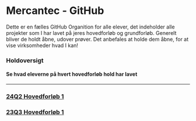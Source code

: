 # Mercantec - GitHub

Dette er en fælles GitHub Organition for alle elever, det indeholder alle projekter som I har lavet på jeres hovedforløb og grundforløb. Generelt bliver de holdt åbne, udover prøver. Det anbefales at holde dem åbne, for at vise virksomheder hvad I kan!

### Holdoversigt
#### Se hvad eleverne på hvert hovedforløb hold har lavet
------------------------------------------------------
### [24Q2 Hovedforløb 1](https://github.com/Mercantec-GHC/24Q2H1)

### [23Q3 Hovedforløb 1](https://github.com/Mercantec-GHC/23Q4H1)
